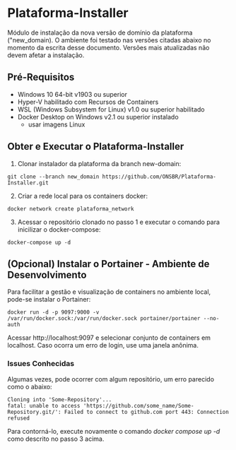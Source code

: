 # Plataforma-Installer
Módulo de instalação da nova versão de domínio da plataforma ("new_domain). O ambiente foi testado nas versões citadas abaixo no momento da escrita desse documento. Versões mais atualizadas não devem afetar a instalação.

## Pré-Requisitos
- Windows 10 64-bit v1903 ou superior
- Hyper-V habilitado com Recursos de Containers
- WSL (Windows Subsystem for Linux) v1.0 ou superior habilitado
- Docker Desktop on Windows v2.1 ou superior instalado
  - usar imagens Linux

## Obter e Executar o Plataforma-Installer

1. Clonar instalador da plataforma da branch new-domain:
```
git clone --branch new_domain https://github.com/ONSBR/Plataforma-Installer.git
```

2. Criar a rede local para os containers docker:
```
docker network create plataforma_network
```

3. Acessar o repositório clonado no passo 1 e executar o comando para inicilizar o docker-compose:
```
docker-compose up -d
```

## (Opcional) Instalar o Portainer - Ambiente de Desenvolvimento
Para facilitar a gestão e visualização de containers no ambiente local, pode-se instalar o Portainer:
```
docker run -d -p 9097:9000 -v /var/run/docker.sock:/var/run/docker.sock portainer/portainer --no-auth
```
Acessar http://localhost:9097 e selecionar conjunto de containers em localhost. Caso ocorra um erro de login, use uma janela anônima.

### Issues Conhecidas
Algumas vezes, pode ocorrer com algum repositório, um erro parecido como o abaixo:
```
Cloning into 'Some-Repository'...
fatal: unable to access 'https://github.com/some_name/Some-Repository.git/': Failed to connect to github.com port 443: Connection refused
```
Para contorná-lo, execute novamente o comando *docker compose up -d* como descrito no passo 3 acima.
